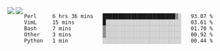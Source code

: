 <a href="https://github.com/anuraghazra/github-readme-stats">
  <img align="left" src="https://github-readme-stats.vercel.app/api?username=kfly8&count_private=true&show_icons=true&theme=calm" />
</a>
<a href="https://github.com/anuraghazra/github-readme-stats">
  <img align="left" src="https://github-readme-stats.vercel.app/api/top-langs/?username=kfly8&theme=calm&hide=HTML&exclude_repo=is3q-cr" />
</a>

<!--START_SECTION:waka-->
```text
Perl     6 hrs 36 mins   ███████████████████████▒░   93.07 % 
VimL     15 mins         █░░░░░░░░░░░░░░░░░░░░░░░░   03.61 % 
Bash     7 mins          ▒░░░░░░░░░░░░░░░░░░░░░░░░   01.70 % 
Other    3 mins          ▒░░░░░░░░░░░░░░░░░░░░░░░░   00.92 % 
Python   1 min           ░░░░░░░░░░░░░░░░░░░░░░░░░   00.44 % 
```
<!--END_SECTION:waka-->

